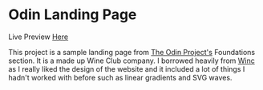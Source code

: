 # Odin Landing Page

Live Preview [Here](https://kennyputman.github.io/odin-landing-page/)

This project is a sample landing page from [The Odin Project's](https://www.theodinproject.com/paths/foundations/courses/foundations) Foundations section. It is a made up Wine Club company. I borrowed heavily from [Winc](https://www.winc.com/) as I really liked the design of the website and it included a lot of things I hadn't worked with before such as linear gradients and SVG waves. 


